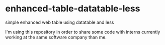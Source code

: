 # enhanced-table-datatable-less
simple enhanced web table using datatable and less

I'm using this repository in order to share some code with interns currently working at the same software company than me.
